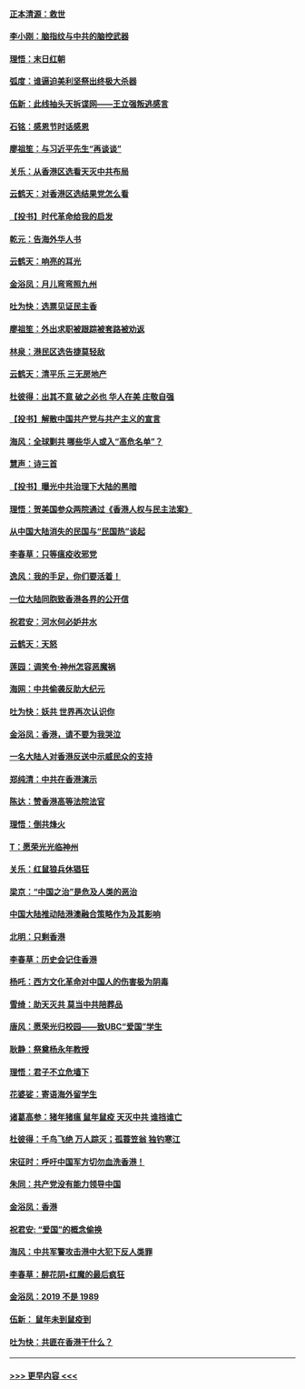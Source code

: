 #### [正本清源：救世](../pages/nsc993/n11689134.md?t=11291622) 
#### [李小刚：脑指纹与中共的脑控武器](../pages/nsc993/n11688900.md?t=11291622) 
#### [理悟：末日红朝](../pages/nsc993/n11688829.md?t=11291622) 
#### [弧度：谁逼迫美利坚祭出终极大杀器](../pages/nsc993/n11688735.md?t=11291622) 
#### [伍新：此线抽头天拆谍网——王立强叛逃感言](../pages/nsc993/n11687981.md?t=11291622) 
#### [石铭：感恩节时话感恩](../pages/nsc993/n11687568.md?t=11291622) 
#### [廖祖笙：与习近平先生“再谈谈”](../pages/nsc993/n11687005.md?t=11291622) 
#### [关乐：从香港区选看天灭中共布局](../pages/nsc993/n11686647.md?t=11291622) 
#### [云鹤天：对香港区选结果党怎么看](../pages/nsc993/n11686216.md?t=11291622) 
#### [【投书】时代革命给我的启发](../pages/nsc993/n11684287.md?t=11291622) 
#### [乾元：告海外华人书](../pages/nsc993/n11684044.md?t=11291622) 
#### [云鹤天：响亮的耳光](../pages/nsc993/n11684254.md?t=11291622) 
#### [金浴凤：月儿弯弯照九州](../pages/nsc993/n11684231.md?t=11291622) 
#### [吐为快：选票见证民主香](../pages/nsc993/n11684206.md?t=11291622) 
#### [廖祖笙：外出求职被跟踪被套路被劝返](../pages/nsc993/n11683874.md?t=11291622) 
#### [林泉：港民区选告捷莫轻敌](../pages/nsc993/n11683930.md?t=11291622) 
#### [云鹤天：清平乐 三无房地产](../pages/nsc993/n11681521.md?t=11291622) 
#### [杜彼得：出其不意 破之必也 华人在美 庄敬自强](../pages/nsc993/n11679554.md?t=11291622) 
#### [【投书】解散中国共产党与共产主义的宣言](../pages/nsc993/n11679177.md?t=11291622) 
#### [海风：全球剿共 哪些华人或入“高危名单”？](../pages/nsc993/n11678617.md?t=11291622) 
#### [慧声：诗三首](../pages/nsc993/n11678848.md?t=11291622) 
#### [【投书】曝光中共治理下大陆的黑暗](../pages/nsc993/n11678674.md?t=11291622) 
#### [理悟：贺美国参众两院通过《香港人权与民主法案》](../pages/nsc993/n11678104.md?t=11291622) 
#### [从中国大陆消失的民国与“民国热”谈起](../pages/nsc993/n11678075.md?t=11291622) 
#### [李春草：只等瘟疫收邪党](../pages/nsc993/n11677308.md?t=11291622) 
#### [逸风：我的手足，你们要活着！](../pages/nsc993/n11676352.md?t=11291622) 
#### [一位大陆同胞致香港各界的公开信](../pages/nsc993/n11675761.md?t=11291622) 
#### [祝君安：河水何必妒井水](../pages/nsc993/n11675746.md?t=11291622) 
#### [云鹤天：天怒](../pages/nsc993/n11675718.md?t=11291622) 
#### [莲园：调笑令‧神州怎容恶魔祸](../pages/nsc993/n11675648.md?t=11291622) 
#### [海网：中共偷袭反助大纪元](../pages/nsc993/n11673515.md?t=11291622) 
#### [吐为快：妖共 世界再次认识你](../pages/nsc993/n11673506.md?t=11291622) 
#### [金浴凤：香港，请不要为我哭泣](../pages/nsc993/n11673248.md?t=11291622) 
#### [一名大陆人对香港反送中示威民众的支持](../pages/nsc993/n11672615.md?t=11291622) 
#### [郑纯清：中共在香港演示](../pages/nsc993/n11670539.md?t=11291622) 
#### [陈达：赞香港高等法院法官](../pages/nsc993/n11669542.md?t=11291622) 
#### [理悟：倒共烽火](../pages/nsc993/n11668844.md?t=11291622) 
#### [T：愿荣光光临神州](../pages/nsc993/n11668421.md?t=11291622) 
#### [关乐：红鼠狼兵休猖狂](../pages/nsc993/n11668378.md?t=11291622) 
#### [梁京：“中国之治”是危及人类的恶治](../pages/nsc993/n11668328.md?t=11291622) 
#### [中国大陆推动陆港澳融合策略作为及其影响](../pages/nsc993/n11668157.md?t=11291622) 
#### [北明：只剩香港](../pages/nsc993/n11668002.md?t=11291622) 
#### [李春草：历史会记住香港](../pages/nsc993/n11667927.md?t=11291622) 
#### [杨吒：西方文化革命对中国人的伤害极为阴毒](../pages/nsc993/n11664521.md?t=11291622) 
#### [雪绮：助天灭共 莫当中共陪葬品](../pages/nsc993/n11662650.md?t=11291622) 
#### [唐风：愿荣光归校园——致UBC“爱国”学生](../pages/nsc993/n11662194.md?t=11291622) 
#### [耿静：祭奠杨永年教授](../pages/nsc993/n11662514.md?t=11291622) 
#### [理悟：君子不立危墙下](../pages/nsc993/n11662172.md?t=11291622) 
#### [花婆娑：寄语海外留学生](../pages/nsc993/n11662121.md?t=11291622) 
#### [诸葛高参：猪年猪瘟 鼠年鼠疫 天灭中共 谁挡谁亡](../pages/nsc993/n11661980.md?t=11291622) 
#### [杜彼得：千鸟飞绝 万人踪灭；孤蓑笠翁 独钓寒江](../pages/nsc993/n11661170.md?t=11291622) 
#### [宋征时：呼吁中国军方切勿血洗香港！](../pages/nsc993/n11415318.md?t=11291622) 
#### [朱同：共产党没有能力领导中国](../pages/nsc993/n11660421.md?t=11291622) 
#### [金浴凤：香港](../pages/nsc993/n11660419.md?t=11291622) 
#### [祝君安: “爱国”的概念偷换](../pages/nsc993/n11659706.md?t=11291622) 
#### [海风：中共军警攻击港中大犯下反人类罪](../pages/nsc993/n11659632.md?t=11291622) 
#### [李春草：醉花阴•红魔的最后疯狂](../pages/nsc993/n11659287.md?t=11291622) 
#### [金浴凤：2019 不是 1989](../pages/nsc993/n11657663.md?t=11291622) 
#### [伍新： 鼠年未到鼠疫到](../pages/nsc993/n11655098.md?t=11291622) 
#### [吐为快：共匪在香港干什么？](../pages/nsc993/n11654891.md?t=11291622) 

----
#### [ >>> 更早内容 <<< ](../indexes/nsc993-earlier.md)
